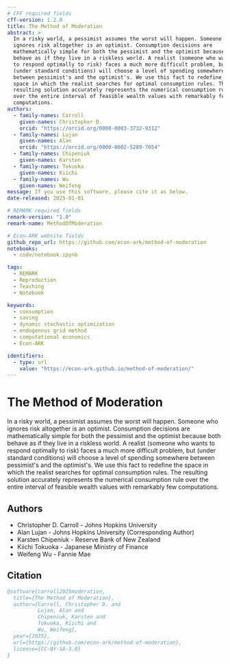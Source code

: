 ```yaml
---
# CFF required fields
cff-version: 1.2.0
title: The Method of Moderation
abstract: >
  In a risky world, a pessimist assumes the worst will happen. Someone who
  ignores risk altogether is an optimist. Consumption decisions are
  mathematically simple for both the pessimist and the optimist because both
  behave as if they live in a riskless world. A realist (someone who wants
  to respond optimally to risk) faces a much more difficult problem, but
  (under standard conditions) will choose a level of spending somewhere
  between pessimist's and the optimist's. We use this fact to redefine the
  space in which the realist searches for optimal consumption rules. The
  resulting solution accurately represents the numerical consumption rule
  over the entire interval of feasible wealth values with remarkably few
  computations.
authors:
  - family-names: Carroll
    given-names: Christopher D.
    orcid: "https://orcid.org/0000-0003-3732-9312"
  - family-names: Lujan
    given-names: Alan
    orcid: "https://orcid.org/0000-0002-5289-7054"
  - family-names: Chipeniuk
    given-names: Karsten
  - family-names: Tokuoka
    given-names: Kiichi
  - family-names: Wu
    given-names: Weifeng
message: If you use this software, please cite it as below.
date-released: 2025-01-01

# REMARK required fields
remark-version: "1.0"
remark-name: MethodOfModeration

# Econ-ARK website fields 
github_repo_url: https://github.com/econ-ark/method-of-moderation
notebooks:
  - code/notebook.ipynb

tags:
  - REMARK
  - Reproduction
  - Teaching
  - Notebook

keywords:
  - consumption
  - saving
  - dynamic stochastic optimization
  - endogenous grid method
  - computational economics
  - Econ-ARK

identifiers:
  - type: url
    value: "https://econ-ark.github.io/method-of-moderation/"
---
```


# The Method of Moderation

In a risky world, a pessimist assumes the worst will happen. Someone who ignores risk altogether is an optimist. Consumption decisions are mathematically simple for both the pessimist and the optimist because both behave as if they live in a riskless world. A realist (someone who wants to respond optimally to risk) faces a much more difficult problem, but (under standard conditions) will choose a level of spending somewhere between pessimist's and the optimist's. We use this fact to redefine the space in which the realist searches for optimal consumption rules. The resulting solution accurately represents the numerical consumption rule over the entire interval of feasible wealth values with remarkably few computations.

## Authors

- Christopher D. Carroll - Johns Hopkins University
- Alan Lujan - Johns Hopkins University (Corresponding Author)
- Karsten Chipeniuk - Reserve Bank of New Zealand
- Kiichi Tokuoka - Japanese Ministry of Finance
- Weifeng Wu - Fannie Mae

## Citation

```bibtex
@software{carroll2025moderation,
  title={The Method of Moderation},
  author={Carroll, Christopher D. and
          Lujan, Alan and
          Chipeniuk, Karsten and
          Tokuoka, Kiichi and
          Wu, Weifeng},
  year={2025},
  url={https://github.com/econ-ark/method-of-moderation},
  license={CC-BY-SA-3.0}
}
```